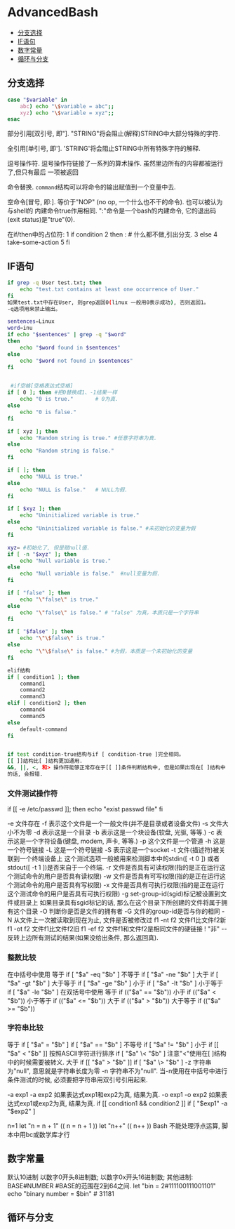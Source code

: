 # AdvancedBash

- [分支选择](#分支选择)
- [IF语句](#IF语句)
- [数字常量](#数字常量)
- [循环与分支](#循环与分支)

## 分支选择

```bash
case "$variable" in  
    abc) echo "\$variable = abc";;
    xyz) echo "\$variable = xyz";;
esac
```

部分引用[双引号, 即"]. "STRING"将会阻止(解释)STRING中大部分特殊的字符.

全引用[单引号, 即']. 'STRING'将会阻止STRING中所有特殊字符的解释.

逗号操作符. 逗号操作符链接了一系列的算术操作. 虽然里边所有的内容都被运行了,但只有最后
一项被返回

命令替换. `command`结构可以将命令的输出赋值到一个变量中去.

空命令[冒号, 即:]. 等价于"NOP" (no op, 一个什么也不干的命令). 也可以被认为与shell的
内建命令true作用相同. ":"命令是一个bash的内建命令, 它的退出码(exit
status)是"true"(0).


在if/then中的占位符:
1 if condition
2 then : # 什么都不做,引出分支.
3 else
4 take-some-action
5 fi

## IF语句

```bash
if grep -q User test.txt; then
    echo "test.txt contains at least one occurrence of User."
fi
如果test.txt中存在User, 则grep返回0(linux 一般用0表示成功), 否则返回1。
-q选项用来禁止输出。

sentences=Linux
word=inu
if echo "$sentences" | grep -q "$word"
then
    echo "$word found in $sentences"
else
    echo "$word not found in $sentences"
fi


 #if空格[空格表达式空格]
if [ 0 ]; then #把0替换成1、-1结果一样
    echo "0 is true."       # 0为真.
else
    echo "0 is false."
fi 

if [ xyz ]; then
    echo "Random string is true." #任意字符串为真.
else
    echo "Random string is false."
fi

if [ ]; then
    echo "NULL is true."
else
    echo "NULL is false."   # NULL为假.
fi 

if [ $xyz ]; then
    echo "Uninitialized variable is true."
else
    echo "Uninitialized variable is false." #未初始化的变量为假
fi

xyz= #初始化了, 但是赋null值.
if [ -n "$xyz" ]; then
    echo "Null variable is true."
else
    echo "Null variable is false."  #null变量为假.
fi 

if [ "false" ]; then
    echo "\"false\" is true."
else
    echo "\"false\" is false." # "false" 为真，本质只是一个字符串
fi

if [ "$false" ]; then
    echo "\"\$false\" is true."
else
    echo "\"\$false\" is false." #为假，本质是一个未初始化的变量
fi

elif结构
if [ condition1 ]; then
    command1
    command2
    command3
elif [ condition2 ]; then
    command4
    command5
else
    default-command
fi


if test condition-true结构与if [ condition-true ]完全相同。 
[[ ]]结构比[ ]结构更加通用.
&&, ||, <, 和> 操作符能够正常存在于[[ ]]条件判断结构中, 但是如果出现在[ ]结构中
的话, 会报错.
```
### 文件测试操作符
if [[ -e /etc/passwd ]]; then
    echo "exist passwd file"
fi

-e 文件存在
-f 表示这个文件是一个一般文件(并不是目录或者设备文件)
-s 文件大小不为零
-d 表示这是一个目录
-b 表示这是一个块设备(软盘, 光驱, 等等.)
-c 表示这是一个字符设备(键盘, modem, 声卡, 等等.)
-p 这个文件是一个管道
-h 这是一个符号链接
-L 这是一个符号链接
-S 表示这是一个socket
-t 文件(描述符)被关联到一个终端设备上
    这个测试选项一般被用来检测脚本中的stdin([ -t 0 ]) 或者stdout([ -t 1 ])是否来自于一个终端.
-r 文件是否具有可读权限(指的是正在运行这个测试命令的用户是否具有读权限)
-w 文件是否具有可写权限(指的是正在运行这个测试命令的用户是否具有写权限)
-x 文件是否具有可执行权限(指的是正在运行这个测试命令的用户是否具有可执行权限)
-g set-group-id(sgid)标记被设置到文件或目录上
如果目录具有sgid标记的话, 那么在这个目录下所创建的文件将属于拥有这个目录
-O 判断你是否是文件的拥有者
-G 文件的group-id是否与你的相同
-N 从文件上一次被读取到现在为止, 文件是否被修改过
f1 -nt f2 文件f1比文件f2新
f1 -ot f2 文件f1比文件f2旧
f1 -ef f2 文件f1和文件f2是相同文件的硬链接
!  "非" -- 反转上边所有测试的结果(如果没给出条件, 那么返回真).

### 整数比较
在中括号中使用
等于        if [ "$a" -eq "$b" ]
不等于      if [ "$a" -ne "$b" ]
大于        if [ "$a" -gt "$b" ]
大于等于    if [ "$a" -ge "$b" ]
小于        if [ "$a" -lt "$b" ]
小于等于    if [ "$a" -le "$b" ]
在双括号中使用
等于        if (("$a" == "$b"))
小于        if (("$a" < "$b"))
小于等于    if (("$a" <= "$b"))
大于        if (("$a" > "$b"))
大于等于    if (("$a" >= "$b"))


### 字符串比较
等于        if [ "$a" = "$b" ]
            if [ "$a" == "$b" ]
不等号      if [ "$a" != "$b" ]
小于        if [[ "$a" < "$b" ]] 按照ASCII字符进行排序 
            if [ "$a" \< "$b" ]  注意"<"使用在[ ]结构中的时候需要被转义.
大于        if [[ "$a" > "$b" ]]
            if [ "$a" \> "$b" ]
-z 字符串为"null", 意思就是字符串长度为零 
-n 字符串不为"null".  当-n使用在中括号中进行条件测试的时候, 必须要把字符串用双引号引用起来.

-a exp1 -a exp2 如果表达式exp1和exp2为真, 结果为真.
-o exp1 -o exp2 如果表达式exp1或exp2为真, 结果为真.
if [[ condition1 && condition2 ]]
if [ "$exp1" -a "$exp2" ]

n=1
let "n = n + 1"
(( n = n + 1 ))
let "n++"
(( n++ ))
Bash 不能处理浮点运算, 脚本中用bc或数学库才行

## 数字常量
默认10进制
以数字0开头8进制数;
以数字0x开头16进制数;
其他进制: BASE#NUMBER
 #BASE的范围在2到64之间.
let "bin = 2#111100111001101"
echo "binary number = $bin" # 31181

## 循环与分支
